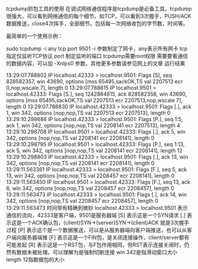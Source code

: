 tcpdump抓包工具的使用
在调试网络通信程序是tcpdump是必备工具。tcpdump很强大，可以看到网络通信的每个细节。如TCP，可以看到3次握手，PUSH/ACK数据推送，close4次挥手，全部细节。包括每一次网络收包的字节数，时间等。

最简单的一个使用示例：

sudo tcpdump -i any tcp port 9501
-i 参数制定了网卡，any表示所有网卡
tcp 指定仅监听TCP协议
port 制定监听的端口
tcpdump需要root权限
需要要看通信的数据内容，可以加 -Xnlps0 参数，其他更多参数请参见网上的文章
运行结果

13:29:07.788802 IP localhost.42333 > localhost.9501: Flags [S], seq 828582357, win 43690, options [mss 65495,sackOK,TS val 2207513 ecr 0,nop,wscale 7], length 0
13:29:07.788815 IP localhost.9501 > localhost.42333: Flags [S.], seq 1242884615, ack 828582358, win 43690, options [mss 65495,sackOK,TS val 2207513 ecr 2207513,nop,wscale 7], length 0
13:29:07.788830 IP localhost.42333 > localhost.9501: Flags [.], ack 1, win 342, options [nop,nop,TS val 2207513 ecr 2207513], length 0
13:29:10.298686 IP localhost.42333 > localhost.9501: Flags [P.], seq 1:5, ack 1, win 342, options [nop,nop,TS val 2208141 ecr 2207513], length 4
13:29:10.298708 IP localhost.9501 > localhost.42333: Flags [.], ack 5, win 342, options [nop,nop,TS val 2208141 ecr 2208141], length 0
13:29:10.298795 IP localhost.9501 > localhost.42333: Flags [P.], seq 1:13, ack 5, win 342, options [nop,nop,TS val 2208141 ecr 2208141], length 12
13:29:10.298803 IP localhost.42333 > localhost.9501: Flags [.], ack 13, win 342, options [nop,nop,TS val 2208141 ecr 2208141], length 0
13:29:11.563361 IP localhost.42333 > localhost.9501: Flags [F.], seq 5, ack 13, win 342, options [nop,nop,TS val 2208457 ecr 2208141], length 0
13:29:11.563450 IP localhost.9501 > localhost.42333: Flags [F.], seq 13, ack 6, win 342, options [nop,nop,TS val 2208457 ecr 2208457], length 0
13:29:11.563473 IP localhost.42333 > localhost.9501: Flags [.], ack 14, win 342, options [nop,nop,TS val 2208457 ecr 2208457], length 0
13:29:11.563473 时间带有精确到微妙
localhost.42333 > localhost.9501 表示通信的流向，42333是客户端，9501是服务器端
[S] 表示这是一个SYN请求
[.] 表示这是一个ACK确认包，(client)SYN->(server)SYN->(client)ACK 就是3次握手过程
[P] 表示这个是一个数据推送，可以是从服务器端向客户端推送，也可以从客户端向服务器端推
[F] 表示这是一个FIN包，是关闭连接操作，client/server都有可能发起
[R] 表示这是一个RST包，与F包作用相同，但RST表示连接关闭时，仍然有数据未被处理。可以理解为是强制切断连接
win 342是指滑动窗口大小
length 12指数据包的大小